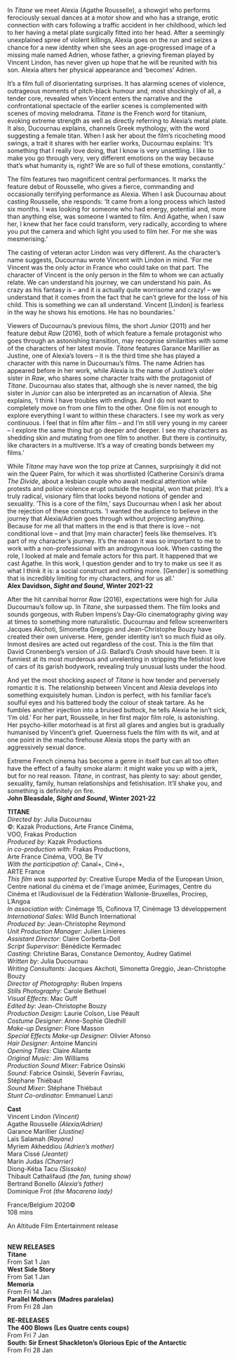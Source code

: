 
In _Titane_ we meet Alexia (Agathe Rousselle), a showgirl who performs ferociously sexual dances at a motor show and who has a strange, erotic connection with cars following a traffic accident in her childhood, which led to her having a metal plate surgically fitted into her head. After a seemingly unexplained spree of violent killings, Alexia goes on the run and seizes a chance for a new identity when she sees an age-progressed image of a missing male named Adrien, whose father, a grieving fireman played by  Vincent Lindon, has never given up hope that he will be reunited with his son. Alexia alters her physical appearance and ‘becomes’ Adrien.

It’s a film full of disorientating surprises. It has alarming scenes of violence, outrageous moments of pitch-black humour and, most shockingly of all, a tender core, revealed when Vincent enters the narrative and the confrontational spectacle of the earlier scenes is complemented with scenes of moving melodrama. _Titane_ is the French word for titanium, evoking extreme strength as well as directly referring to Alexia’s metal plate. It also, Ducournau explains, channels Greek mythology, with the word suggesting a female titan. When I ask her about the film’s ricocheting mood swings, a trait it shares with her earlier works, Ducournau explains: ‘It’s something that I really love doing, that I know is very unsettling. I like to make you go through very, very different emotions on the way because that’s what humanity is, right? We are so full of these emotions, constantly.’

The film features two magnificent central performances. It marks the feature debut of Rousselle, who gives a fierce, commanding and occasionally terrifying performance as Alexia. When I ask Ducournau about casting Rousselle, she responds: ‘It came from a long process which lasted six months. I was looking for someone who had energy, potential and, more than anything else, was someone I wanted to film. And Agathe, when I saw her, I knew that her face could transform, very radically, according to where you put the camera and which light you used to film her. For me she was mesmerising.’

The casting of veteran actor Lindon was very different. As the character’s name suggests, Ducournau wrote Vincent with Lindon in mind. ‘For me Vincent was the only actor in France who could take on that part. The character of Vincent is the only person in the film to whom we can actually relate. We can understand his journey, we can understand his pain. As crazy as his fantasy is – and it is actually quite worrisome and crazy! – we understand that it comes from the fact that he can’t grieve for the loss of his child. This is something we can all understand. Vincent [Lindon] is fearless in the way he shows his emotions. He has no boundaries.’

Viewers of Ducournau’s previous films, the short _Junior_ (2011) and her feature debut _Raw_ (2016), both of which feature a female protagonist who goes through an astonishing transition, may recognise similarities with some of the characters of her latest movie. _Titane_ features Garance Marillier as Justine, one of Alexia’s lovers – it is the third time she has played a character with this name in Ducournau’s films. The name Adrien has appeared before in her work, while Alexia is the name of Justine’s older sister in _Raw_, who shares some character traits with the protagonist of _Titane_. Ducournau also states that, although she is never named, the big sister in _Junior_ can also be interpreted as an incarnation of Alexia. She explains, ‘I think I have troubles with endings. And I do not want to completely move on from one film to the other. One film is not enough to explore everything I want to within these characters. I see my work as very continuous. I feel that in film after film – and I’m still very young in my career – I explore the same thing but go deeper and deeper. I see my characters as shedding skin and mutating from one film to another. But there is continuity, like characters in a multiverse. It’s a way of creating bonds between my films.’

While _Titane_ may have won the top prize at Cannes, surprisingly it did not win the Queer Palm, for which it was shortlisted (Catherine Corsini’s drama  _The Divide_, about a lesbian couple who await medical attention while protests and police violence erupt outside the hospital, won that prize). It’s a truly radical, visionary film that looks beyond notions of gender and sexuality.  ‘This is a core of the film,’ says Ducournau when I ask her about the rejection of these constructs. ‘I wanted the audience to believe in the journey that Alexia/Adrien goes through without projecting anything. Because for me all that matters in the end is that there is love – not conditional love – and that [my main character] feels like themselves. It’s part of my character’s journey.  It’s the reason it was so important to me to work with a non-professional with an androgynous look. When casting the role, I looked at male and female actors for this part. It happened that we cast Agathe. In this work, I question gender and to try to make us see it as what I think it is: a social construct and nothing more. [Gender] is something that is incredibly limiting for my characters, and for us all.’<br>
**Alex Davidson, _Sight and Sound_, Winter 2021-22**<br>

After the hit cannibal horror _Raw_ (2016), expectations were high for Julia Ducournau’s follow up. In _Titane_, she surpassed them. The film looks and sounds gorgeous, with Ruben Impens’s Day-Glo cinematography giving way at times to something more naturalistic. Ducournau and fellow screenwriters Jacques Akchoti, Simonetta Greggio and Jean-Christophe Bouzy have created their own universe. Here, gender identity isn’t so much fluid as oily. Inmost desires are acted out regardless of the cost. This is the film that David Cronenberg’s version of J.G. Ballard’s _Crash_ should have been. It is funniest at its most murderous and unrelenting in stripping the fetishist love of cars of its garish bodywork, revealing truly unusual lusts under the hood.

And yet the most shocking aspect of _Titane_ is how tender and perversely romantic it is. The relationship between Vincent and Alexia develops into something exquisitely human. Lindon is perfect, with his familiar face’s soulful eyes and his battered body the colour of steak tartare. As he fumbles another injection into a bruised buttock, he tells Alexia he isn’t sick, ‘I’m old.’ For her part, Rousselle, in her first major film role, is astonishing. Her psycho-killer motorhead is at first all glares and angles but is gradually humanised by Vincent’s grief. Queerness fuels the film with its wit, and at one point in the macho firehouse Alexia stops the party with an aggressively sexual dance.

Extreme French cinema has become a genre in itself but can all too often have the effect of a faulty smoke alarm: it might wake you up with a jerk, but for no real reason. _Titane_, in contrast, has plenty to say: about gender, sexuality, family, human relationships and fetishisation. It’ll shake you, and something is definitely on fire.<br>
**John Bleasdale, _Sight and Sound_, Winter 2021-22**<br>

**TITANE**<br>
_Directed by_: Julia Ducournau  
©: Kazak Productions, Arte France Cinéma,  
VOO, Frakas Production  
_Produced by_: Kazak Productions  
_in co-production with_: Frakas Productions,  
Arte France Cinéma, VOO, Be TV  
_With the participation of_: Canal+, Ciné+,  
ARTE France  
_This film was supported by_:  Creative Europe Media of the European Union, Centre national du cinéma et de l'image animée, Eurimages, Centre du Cinéma et l’Audiovisuel de la Fédération Wallonie-Bruxelles, Procirep, L’Angoa  
_In association with_: Cinémage 15, Cofinova 17, Cinémage 13 développement  
_International Sales_: Wild Bunch International  
_Produced by_: Jean-Christophe Reymond  
_Unit Production Manager_: Julien Linieres  
_Assistant Director_: Claire Corbetta-Doll  
_Script Supervisor_: Bénédicte Kermadec  
_Casting_: Christine Baras, Constance Demontoy, Audrey Gatimel  
_Written by_: Julia Ducournau  
_Writing Consultants:_ Jacques Akchoti,  Simonetta Greggio, Jean-Christophe Bouzy  
_Director of Photography_: Ruben Impens  
_Stills Photography_: Carole Bethuel  
_Visual Effects_: Mac Guff  
_Edited by_: Jean-Christophe Bouzy  
_Production Design_: Laurie Colson, Lise Péault  
_Costume Designer_: Anne-Sophie Gledhill  
_Make-up Designer_: Flore Masson  
_Special Effects Make-up Designer_: Olivier Afonso  
_Hair Designer_: Antoine Mancini  
_Opening Titles_: Claire Allante  
_Original Music_: Jim Williams  
_Production Sound Mixer_: Fabrice Osinski  
_Sound_: Fabrice Osinski, Séverin Favriau,  
Stéphane Thiébaut  
_Sound Mixer_: Stéphane Thiébaut  
_Stunt Co-ordinator_: Emmanuel Lanzi<br>

**Cast**<br>
Vincent Lindon _(Vincent)_  
Agathe Rousselle _(Alexia/Adrien)_  
Garance Marillier _(Justine)_  
Laïs Salamah _(Rayane)_  
Myriem Akheddiou _(Adrien’s mother)_  
Mara Cissé _(Jeantet)_  
Marin Judas _(Charrier)_  
Diong-Kéba Tacu _(Sissoko)_  
Thibault Cathalifaud _(the fan, tuning show)_  
Bertrand Bonello _(Alexia’s father)_  
Dominique Frot _(the Macarena lady)_<br>

France/Belgium 2020©<br>
108 mins<br>

An Altitude Film Entertainment release<br>
<br>

**NEW RELEASES**<br>
**Titane**<br>
From Sat 1 Jan<br>
**West Side Story**<br>
From Sat 1 Jan<br>
**Memoria**<br>
From Fri 14 Jan<br>
**Parallel Mothers (Madres paralelas)**<br>
From Fri 28 Jan<br>

**RE-RELEASES**<br>
**The 400 Blows (Les Quatre cents coups)**<br>
From Fri 7 Jan<br>
**South: Sir Ernest Shackleton’s Glorious Epic of the Antarctic**<br>
From Fri 28 Jan<br>
<!--stackedit_data:
eyJoaXN0b3J5IjpbNTU2ODMxODE4LDM2MzkzNjg4Nl19
-->